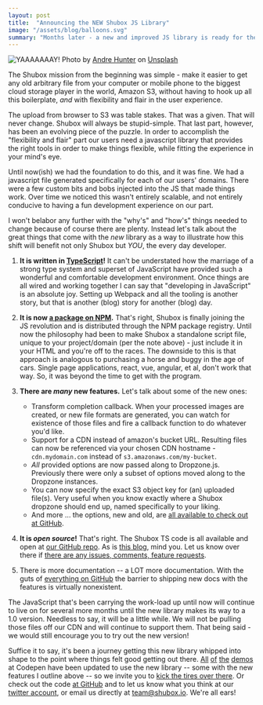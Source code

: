 ```yaml
---
layout: post
title:  "Announcing the NEW Shubox JS Library"
image: "/assets/blog/balloons.svg"
summary: "Months later - a new and improved JS library is ready for the world."
---
```


![YAAAAAAAY!](https://s3.amazonaws.com/jekyll-shubox-io/localhost-5001/64ebeac6/544_andre-hunter-62014-unsplash.jpg)
<span class="bg-light-gray f7 db pa2 tr nt5 br3 br--bottom">
Photo by [Andre Hunter] on [Unsplash]
</span>

[Andre Hunter]: https://unsplash.com/@dre0316
[Unsplash]: https://unsplash.com

The Shubox mission from the beginning was simple - make it easier to get any
old arbitrary file from your computer or mobile phone to the biggest cloud
storage player in the world, Amazon S3, without having to hook up all this
boilerplate, _and_ with flexibility and flair in the user experience.

The upload from browser to S3 was table stakes. That was a given. That will
never change. Shubox will always be stupid-simple. That last part, however, has
been an evolving piece of the puzzle. In order to accomplish the "flexibility
and flair" part our users need a javascript library that provides the right
tools in order to make things flexible, while fitting the experience in
your mind's eye.

Until now(ish) we had the foundation to do this, and it was fine. We had a
javascript file generated specifically for each of our users' domains. There
were a few custom bits and bobs injected into the JS that made things work.
Over time we noticed this wasn't entirely scalable, and not entirely
conducive to having a fun development experience on our part.

I won't belabor any further with the "why's" and "how's" things needed to
change because of course there are plenty. Instead let's talk about the great
things that come with the _new_ library as a way to illustrate how this shift
will benefit not only Shubox but _YOU_, the every day developer.

1. **It is written in [TypeScript]!** It can't be understated how the marriage
   of a strong type system and superset of JavaScript have provided such a
   wonderful and comfortable development environment. Once things are all wired
   and working together I can say that "developing in JavaScript" is an
   absolute joy. Setting up Webpack and all the tooling is another story, but
   that is another (blog) story for another (blog) day.
2. **It is now [a package on NPM].** That's right, Shubox is finally joining the
   JS revolution and is distributed through the NPM package registry. Until now
   the philosophy had been to make Shubox a standalone script file, unique to
   your project/domain (per the note above) - just include it in your HTML and
   you're off to the races. The downside to this is that approach is analogous
   to purchasing a horse and buggy in the age of cars. Single page
   applications, react, vue, angular, et al, don't work that way.  So, it was
   beyond the time to get with the program.
3. **There are _many_ new features.** Let's talk about some of the new ones:

   * Transform completion callback. When your processed images are created, or
     new file formats are generated, you can watch for existence of those files
     and fire a callback function to do whatever you'd like.
   * Support for a CDN instead of amazon's bucket URL. Resulting files can now
     be referenced via your chosen CDN hostname - `cdn.mydomain.com` instead
     of `s3.amazonaws.com/my-bucket`.
   * _All_ provided options are now passed along to Dropzone.js. Previously
     there were only a subset of options moved along to the Dropzone instances.
   * You can now specify the exact S3 object key for (an) uploaded file(s).
     Very useful when you know exactly where a Shubox dropzone should end up,
     named specifically to your liking.
   * And more ... the options, new and old, are [all available to check out at
     GitHub].

4. **It is _open source_!** That's right. The Shubox TS code is all available
   and open at [our GitHub repo]. As is [this blog], mind you. Let us know over
   there if [there are any issues, comments, feature requests].
5. There is more documentation -- a LOT more documentation. With the guts of
   [everything on GitHub] the barrier to
   shipping new docs with the features is virtually nonexistent.

[TypeScript]: https://typescript.com/
[a package on NPM]: https://www.npmjs.com/package/shubox/
[there are any issues, comments, feature requests]: https://github.com/shuboxio/shubox.js/issues
[all available to check out at GitHub]: https://github.com/shuboxio/shubox.js#library-documentation
[Our GitHub repo]: https://github.com/shuboxio/shubox.js
[everything on GitHub]: https://github.com/shuboxio/shubox.js
[this blog]: https://github.com/shuboxio/site

The JavaScript that's been carrying the work-load up until now will continue to
live on for several more months until the new library makes its way to a 1.0
version. Needless to say, it will be a little while. We will not be pulling
those files off our CDN and will continue to support them. That being said -
we would still encourage you to try out the new version!

Suffice it to say, it's been a journey getting this new library whipped into
shape to the point where things felt good getting out there.
[All](https://codepen.io/shubox/pen/dNPyQV)
[of](https://codepen.io/shubox/pen/bgNVGL)
[the](https://codepen.io/shubox/pen/qRdddM)
[demos](https://codepen.io/shubox/pen/bgNKmR)
at Codepen have been updated to use the new library -- some with the
new features I outline above -- so we invite you to [kick the tires over there].
Or check out the code [at GitHub] and to let us know what you think at our
[twitter account], or email us directly at <a href="mailto:team@shubox.io">team@shubox.io</a>.
We're all ears!

[kick the tires over there]: https://codepen.io/shubox
[at GitHub]: https://github.com/shuboxio/shubox.js
[twitter account]: https://twitter.com/shuboxio
